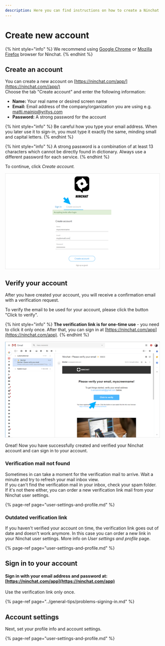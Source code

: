 ```yaml
---
description: Here you can find instructions on how to create a Ninchat account.
---
```


# Create new account

{% hint style="info" %}
We recommend using [Google Chrome](https://www.google.com/chrome/) or [Mozilla Firefox](https://www.mozilla.org/en-US/firefox/new/) browser for Ninchat.
{% endhint %}

## **Create an account**

You can create a new account on [https://ninchat.com/app/](https://ninchat.com//app/)   
Choose the tab "Create account" and enter the following information:

* **Name:** Your real name or desired screen name
* **Email:** Email address of the company/organization you are using e.g. matti.mainio@yritys.com
* **Password:** A strong password for the account

{% hint style="info" %}
Be careful how you type your email address. When you later use it to sign-in, you must type it exactly the same, minding small and capital letters.
{% endhint %}

{% hint style="info" %}
A strong password is a combination of at least 13 characters which cannot be directly found in dictionary. Always use a different password for each service.
{% endhint %}

To continue, click _Create account._

![](../.gitbook/assets/invite-accept-signup.png)

###  <a id="verifying-account"></a>

## Verify your account

After you have created your account, you will receive a confirmation email with a verification request.

To verify the email to be used for your account, please click the button "Click to verify".

{% hint style="info" %}
**The verification link is for one-time use** - you need to click it only once. After that, you can sign in at [https://ninchat.com/app](https://ninchat.com/app).
{% endhint %}

![](../.gitbook/assets/verify.png)

Great! Now you have successfully created and verified your Ninchat account and can sign in to your account.

### Verification mail not found <a id="verification-mail-not-found"></a>

Sometimes in can take a moment for the verification mail to arrive. Wait a minute and try to refresh your mail inbox view.  
If you can't find the verification mail in your inbox, check your spam folder. If it's not there either, you can order a new verification link mail from your Ninchat user settings.

{% page-ref page="user-settings-and-profile.md" %}

### Outdated verification link

If you haven't verified your account on time, the verification link goes out of date and doesn't work anymore. In this case you can order a new link in your Ninchat user settings. More info on _User settings and profile_ page. 

{% page-ref page="user-settings-and-profile.md" %}

## Sign in to your account

#### Sign in with your email address and password at: [https://ninchat.com/app](https://ninchat.com/app)​

Use the verification link only once.

{% page-ref page="../general-tips/problems-signing-in.md" %}

## Account settings

Next, set your profile info and account settings.

{% page-ref page="user-settings-and-profile.md" %}



